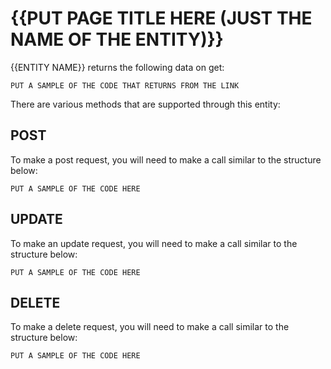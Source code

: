 # {{PUT PAGE TITLE HERE (JUST THE NAME OF THE ENTITY)}}

{{ENTITY NAME}} returns the following data on get:
```
PUT A SAMPLE OF THE CODE THAT RETURNS FROM THE LINK
```

There are various methods that are supported through this entity:

## POST

To make a post request, you will need to make a call similar to the structure below:
```
PUT A SAMPLE OF THE CODE HERE

```
## UPDATE

To make an update request, you will need to make a call similar to the structure below:
```
PUT A SAMPLE OF THE CODE HERE

```
## DELETE

To make a delete request, you will need to make a call similar to the structure below:
```
PUT A SAMPLE OF THE CODE HERE

```